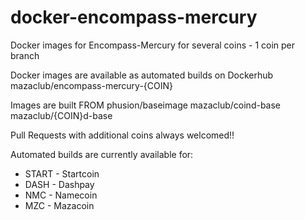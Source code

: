 # docker-encompass-mercury
Docker images for Encompass-Mercury for several coins - 1 coin per branch

Docker images are available as automated builds on Dockerhub
 mazaclub/encompass-mercury-{COIN}

Images are built FROM
phusion/baseimage
mazaclub/coind-base
mazaclub/{COIN}d-base

Pull Requests with additional coins always welcomed!! 

Automated builds are currently available for:
 - START - Startcoin
 - DASH  - Dashpay
 - NMC   - Namecoin
 - MZC   - Mazacoin
